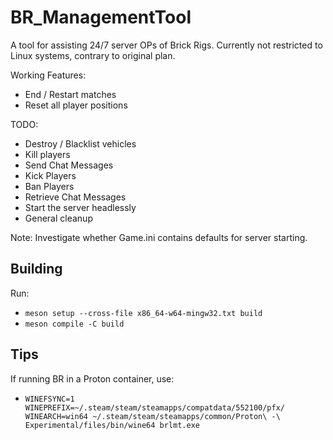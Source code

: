 # BR_ManagementTool

A tool for assisting 24/7 server OPs of Brick Rigs. Currently not restricted to Linux systems, contrary to original plan.

Working Features:
- End / Restart matches
- Reset all player positions

TODO:
- Destroy / Blacklist vehicles
- Kill players
- Send Chat Messages
- Kick Players
- Ban Players
- Retrieve Chat Messages
- Start the server headlessly
- General cleanup

Note:
Investigate whether Game.ini contains defaults for server starting.

## Building
Run:
- `meson setup --cross-file x86_64-w64-mingw32.txt build`
- `meson compile -C build`

## Tips
If running BR in a Proton container, use:
- `WINEFSYNC=1 WINEPREFIX=~/.steam/steam/steamapps/compatdata/552100/pfx/ WINEARCH=win64 ~/.steam/steam/steamapps/common/Proton\ -\ Experimental/files/bin/wine64 brlmt.exe`
